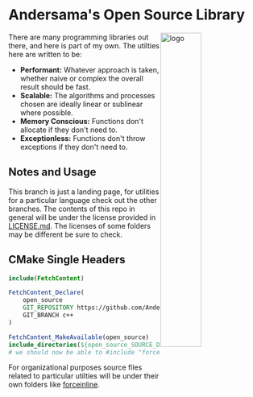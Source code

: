 Andersama's Open Source Library
===================

<img alt="logo" src="https://github.com/Andersama-Library/licensed/assets/25020235/ca26c575-4cfe-4817-9a22-e0f6fe7de9d5" width="40%" style="float: right"></img>

There are many programming libraries out there, and here is part of my own. The utilties here are written to be:
* **Performant:** Whatever approach is taken, whether naive or complex the overall result should be fast.
* **Scalable:** The algorithms and processes chosen are ideally linear or sublinear where possible.
* **Memory Conscious:** Functions don't allocate if they don't need to.
* **Exceptionless:** Functions don't throw exceptions if they don't need to.

Notes and Usage
---------------
This branch is just a landing page, for utilities for a particular language check out the other branches.
The contents of this repo in general will be under the license provided in [LICENSE.md](LICENSE.md). The licenses of some folders may be different be sure to check.

CMake Single Headers
---------------
```cmake
include(FetchContent)

FetchContent_Declare(
    open_source
    GIT_REPOSITORY https://github.com/Andersama-Library/open-source.git
    GIT_BRANCH c++
)

FetchContent_MakeAvailable(open_source)
include_directories(${open_source_SOURCE_DIR}/)
# we should now be able to #include "forceinline/forceinline.h"
```

For organizational purposes source files related to particular utilties will be under their own folders like [forceinline](/forceinline).